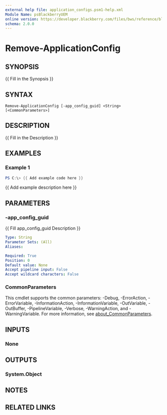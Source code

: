 ```yaml
---
external help file: application_configs.psm1-help.xml
Module Name: psBlackberryUEM
online version: https://developer.blackberry.com/files/bws/reference/blackberry_uem_12_18_rest/resource_Roles.html#resource_Roles_removeAdminRole_DELETE
schema: 2.0.0
---
```


# Remove-ApplicationConfig

## SYNOPSIS
{{ Fill in the Synopsis }}

## SYNTAX

```
Remove-ApplicationConfig [-app_config_guid] <String> [<CommonParameters>]
```

## DESCRIPTION
{{ Fill in the Description }}

## EXAMPLES

### Example 1
```powershell
PS C:\> {{ Add example code here }}
```

{{ Add example description here }}

## PARAMETERS

### -app_config_guid
{{ Fill app_config_guid Description }}

```yaml
Type: String
Parameter Sets: (All)
Aliases:

Required: True
Position: 0
Default value: None
Accept pipeline input: False
Accept wildcard characters: False
```

### CommonParameters
This cmdlet supports the common parameters: -Debug, -ErrorAction, -ErrorVariable, -InformationAction, -InformationVariable, -OutVariable, -OutBuffer, -PipelineVariable, -Verbose, -WarningAction, and -WarningVariable. For more information, see [about_CommonParameters](http://go.microsoft.com/fwlink/?LinkID=113216).

## INPUTS

### None

## OUTPUTS

### System.Object
## NOTES

## RELATED LINKS
